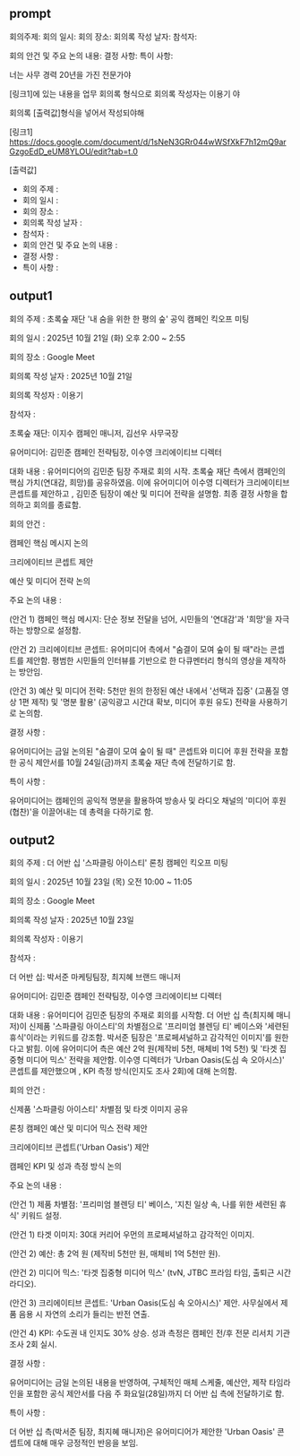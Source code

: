 ## prompt
회의주제: 
회의 일시:
회의 장소:
회의록 작성 날자:
참석자:

회의 안건 및 주요 논의 내용:
결정 사항:
특이 사항: 

너는 사무 경력 20년을 가진 전문가야

[링크1]에 있는 내용을 업무 회의록 형식으로 회의록 작성자는 이용기 야

회의록 [출력값]형식을 넣어서 작성되야해



[링크1] https://docs.google.com/document/d/1sNeN3GRr044wWSfXkF7h12mQ9arGzgoEdD_eUM8YLOU/edit?tab=t.0



[출력값]

- 회의 주제 : 
- 회의 일시 :
- 회의 장소 :
- 회의록 작성 날자 :
- 참석자 :
- 회의 안건 및 주요 논의 내용 :
- 결정 사항 :
- 특이 사항 : 

## output1

회의 주제 : 초록숲 재단 '내 숨을 위한 한 평의 숲' 공익 캠페인 킥오프 미팅 

회의 일시 : 2025년 10월 21일 (화) 오후 2:00 ~ 2:55 

회의 장소 : Google Meet 

회의록 작성 날자 : 2025년 10월 21일

회의록 작성자 : 이용기

참석자 :

초록숲 재단: 이지수 캠페인 매니저, 김선우 사무국장 

유어미디어: 김민준 캠페인 전략팀장, 이수영 크리에이티브 디렉터 

대화 내용 : 유어미디어의 김민준 팀장 주재로 회의 시작. 초록숲 재단 측에서 캠페인의 핵심 가치(연대감, 희망)를 공유하였음. 이에 유어미디어 이수영 디렉터가 크리에이티브 콘셉트를 제안하고 , 김민준 팀장이 예산 및 미디어 전략을 설명함. 최종 결정 사항을 합의하고 회의를 종료함.

회의 안건 :

캠페인 핵심 메시지 논의 

크리에이티브 콘셉트 제안 

예산 및 미디어 전략 논의 

주요 논의 내용 :

(안건 1) 캠페인 핵심 메시지: 단순 정보 전달을 넘어, 시민들의 '연대감'과 '희망'을 자극하는 방향으로 설정함.

(안건 2) 크리에이티브 콘셉트: 유어미디어 측에서 "숨결이 모여 숲이 될 때"라는 콘셉트를 제안함. 평범한 시민들의 인터뷰를 기반으로 한 다큐멘터리 형식의 영상을 제작하는 방안임.

(안건 3) 예산 및 미디어 전략: 5천만 원의 한정된 예산 내에서 '선택과 집중' (고품질 영상 1편 제작) 및 '명분 활용' (공익광고 시간대 확보, 미디어 후원 유도) 전략을 사용하기로 논의함.

결정 사항 :

유어미디어는 금일 논의된 "숨결이 모여 숲이 될 때" 콘셉트와 미디어 후원 전략을 포함한 공식 제안서를 10월 24일(금)까지 초록숲 재단 측에 전달하기로 함.

특이 사항 :

유어미디어는 캠페인의 공익적 명분을 활용하여 방송사 및 라디오 채널의 '미디어 후원(협찬)'을 이끌어내는 데 총력을 다하기로 함.

## output2

회의 주제 : 더 어반 십 '스파클링 아이스티' 론칭 캠페인 킥오프 미팅 

회의 일시 : 2025년 10월 23일 (목) 오전 10:00 ~ 11:05 

회의 장소 : Google Meet 

회의록 작성 날자 : 2025년 10월 23일

회의록 작성자 : 이용기

참석자 :

더 어반 십: 박서준 마케팅팀장, 최지혜 브랜드 매니저 

유어미디어: 김민준 캠페인 전략팀장, 이수영 크리에이티브 디렉터 

대화 내용 : 유어미디어 김민준 팀장의 주재로 회의를 시작함. 더 어반 십 측(최지혜 매니저)이 신제품 '스파클링 아이스티'의 차별점으로 '프리미엄 블렌딩 티' 베이스와 '세련된 휴식'이라는 키워드를 강조함. 박서준 팀장은 '프로페셔널하고 감각적인 이미지'를 원한다고 밝힘. 이에 유어미디어 측은 예산 2억 원(제작비 5천, 매체비 1억 5천) 및 '타겟 집중형 미디어 믹스' 전략을 제안함. 이수영 디렉터가 'Urban Oasis(도심 속 오아시스)' 콘셉트를 제안했으며 , KPI 측정 방식(인지도 조사 2회)에 대해 논의함.

회의 안건 :

신제품 '스파클링 아이스티' 차별점 및 타겟 이미지 공유

론칭 캠페인 예산 및 미디어 믹스 전략 제안

크리에이티브 콘셉트('Urban Oasis') 제안

캠페인 KPI 및 성과 측정 방식 논의

주요 논의 내용 :

(안건 1) 제품 차별점: '프리미엄 블렌딩 티' 베이스, '지친 일상 속, 나를 위한 세련된 휴식' 키워드 설정.

(안건 1) 타겟 이미지: 30대 커리어 우먼의 프로페셔널하고 감각적인 이미지.

(안건 2) 예산: 총 2억 원 (제작비 5천만 원, 매체비 1억 5천만 원).

(안건 2) 미디어 믹스: '타겟 집중형 미디어 믹스' (tvN, JTBC 프라임 타임, 출퇴근 시간 라디오).

(안건 3) 크리에이티브 콘셉트: 'Urban Oasis(도심 속 오아시스)' 제안. 사무실에서 제품 음용 시 자연의 소리가 들리는 반전 연출.

(안건 4) KPI: 수도권 내 인지도 30% 상승. 성과 측정은 캠페인 전/후 전문 리서치 기관 조사 2회 실시.

결정 사항 :

유어미디어는 금일 논의된 내용을 반영하여, 구체적인 매체 스케줄, 예산안, 제작 타임라인을 포함한 공식 제안서를 다음 주 화요일(28일)까지 더 어반 십 측에 전달하기로 함.

특이 사항 :

더 어반 십 측(박서준 팀장, 최지혜 매니저)은 유어미디어가 제안한 'Urban Oasis' 콘셉트에 대해 매우 긍정적인 반응을 보임.